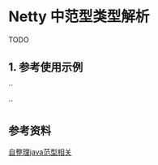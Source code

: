 # Netty 中范型类型解析

TODO

## 1. 参考使用示例

``

``

## 参考资料

[自整理java范型相关](../util/records/language/java/type.md)